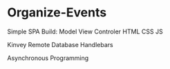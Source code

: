 # Organize-Events
Simple SPA
Build:
Model View Controler
HTML
CSS
JS

Kinvey Remote Database
Handlebars

Asynchronous Programming
